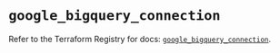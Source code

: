 # `google_bigquery_connection`

Refer to the Terraform Registry for docs: [`google_bigquery_connection`](https://registry.terraform.io/providers/hashicorp/google-beta/6.14.1/docs/resources/google_bigquery_connection).
